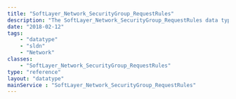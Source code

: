 ```yaml
---
title: "SoftLayer_Network_SecurityGroup_RequestRules"
description: "The SoftLayer_Network_SecurityGroup_RequestRules data type contains the ID of a specific request sent to the API, as well as an associative array of the rules that were created, edited, or removed by the request. "
date: "2018-02-12"
tags:
    - "datatype"
    - "sldn"
    - "Network"
classes:
    - "SoftLayer_Network_SecurityGroup_RequestRules"
type: "reference"
layout: "datatype"
mainService : "SoftLayer_Network_SecurityGroup_RequestRules"
---
```

